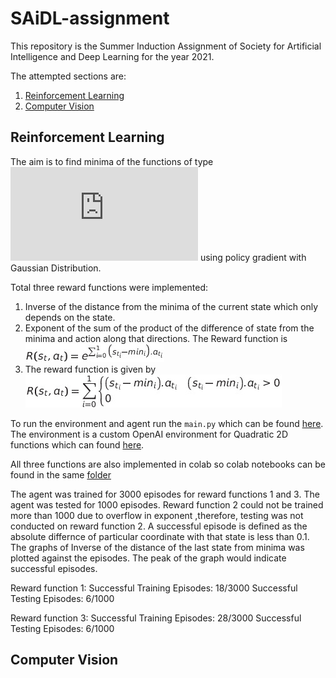 # SAiDL-assignment
This repository is the Summer Induction Assignment of Society for Artificial Intelligence and Deep Learning for the year 2021.

The attempted sections are:

1. [Reinforcement Learning](https://github.com/soham-chitnis10/SAiDL-assignment/tree/main/RL)
2. [Computer Vision](https://github.com/soham-chitnis10/SAiDL-assignment/tree/main/Computer%20Vision)

## Reinforcement Learning

The aim is to find minima of the functions of type ![alt_text](http://www.sciweavers.org/tex2img.php?eq=ax%5E2%20%2B%20by%5E2%20%2B%20cxy%20%2B%20dx%20%2B%20ey%20%2B%20f&bc=White&fc=Black&im=jpg&fs=12&ff=arev&edit=0)
using policy gradient with Gaussian Distribution.

Total three reward functions were implemented:

1. Inverse of the distance from the minima of the current state which only depends on the state.
2. Exponent of the sum of the product of the difference of state from the minima and action along that directions. The Reward function is <img src = "images/reward_func_2.jpg">
3. The reward function is given by <img src = "images/reward_func_3.jpg">

To run the environment and agent run the ```main.py``` which can be found [here](https://github.com/soham-chitnis10/SAiDL-assignment/blob/main/RL/main.py). The environment is a custom OpenAI environment for Quadratic 2D functions which can found [here](https://github.com/soham-chitnis10/SAiDL-assignment/blob/main/RL/Quadratic_2D_env.py).

All three functions are also implemented in colab so colab notebooks can be found in the same [folder](https://github.com/soham-chitnis10/SAiDL-assignment/tree/main/RL)

The agent was trained for 3000 episodes for reward functions 1 and 3. The agent was tested for 1000 episodes. Reward function 2 could not be trained more than 1000 due to overflow in exponent ,therefore, testing was not conducted on reward function 2. A successful episode is defined as the absolute differnce of particular coordinate with that state is less than 0.1. The graphs of Inverse of the distance of the last state from minima was plotted against the episodes. The peak of the graph would indicate successful episodes.

Reward function 1: Successful Training Episodes: 18/3000 Successful Testing Episodes: 6/1000

Reward function 3: Successful Training Episodes: 28/3000 Successful Testing Episodes: 6/1000

## Computer Vision
